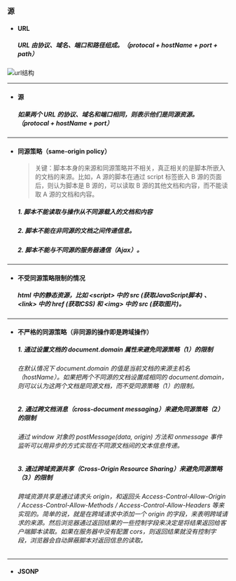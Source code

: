 ### 源
- #### URL
  ##### URL 由协议、域名、端口和路径组成。（protocal + hostName + port + path）
![url结构](https://github.com/StRothschild/NetWork/blob/master/resource/NetWork%20%E2%80%94%20URL.JPG?raw=true)

---
- #### 源
  ##### 如果两个 URL 的协议、域名和端口相同，则表示他们是同源资源。（protocal + hostName + port）


---
- #### 同源策略（same-origin policy）
  > 关键：脚本本身的来源和同源策略并不相关，真正相关的是脚本所嵌入的文档的来源。比如，A 源的脚本在通过 script 标签嵌入 B 源的页面后，则认为脚本是 B 源的，可以读取 B 源的其他文档和内容，而不能读取 A 源的文档和内容。

  ##### 1. 脚本不能读取与操作从不同源载入的文档和内容
  ##### 2. 脚本不能在非同源的文档之间传递信息。
  ##### 2. 脚本不能与不同源的服务器通信（Ajax）。



---
- #### 不受同源策略限制的情况
  ##### html 中的静态资源，比如 \<script> 中的 src (获取JavaScript脚本) 、\<link> 中的 href (获取CSS) 和 \<img> 中的 src (获取图片)。


---
- #### 不严格的同源策略（非同源的操作即是跨域操作）
  ##### 1. 通过设置文档的 document.domain 属性来避免同源策略（1）的限制
  ###### 在默认情况下 document.domain 的值是当前文档的来源主机名（hostName）。如果把两个不同源的文档设置成相同的 document.domain，则可以认为这两个文档是同源文档，而不受同源策略（1）的限制。

  ##### 2. 通过跨文档消息（cross-document messaging）来避免同源策略（2）的限制
  ###### 通过 window 对象的 postMessage(data, origin) 方法和 onmessage 事件监听可以用异步的方式实现在不同源文档间的文本信息传递。

  ##### 3. 通过跨域资源共享（Cross-Origin Resource Sharing）来避免同源策略（3）的限制
  ###### 跨域资源共享是通过请求头 origin，和返回头 Access-Control-Allow-Origin / Access-Control-Allow-Methods / Access-Control-Allow-Headers 等来实现的。简单的说，就是在跨域请求中添加一个 origin 的字段，来表明跨域请求的来源。然后浏览器通过返回结果的一些控制字段来决定是将结果返回给客户端脚本读取。如果在服务器中没有配置 cors，则返回结果就没有控制字段，浏览器会自动屏蔽脚本对返回信息的读取。
  
  
  
  
---
- #### JSONP
  
